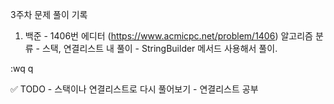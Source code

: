 
3주차 문제 풀이 기록

1. 백준 - 1406번 에디터 (https://www.acmicpc.net/problem/1406)
   알고리즘 분류 - 스택, 연결리스트
   내 풀이 - StringBuilder 메서드 사용해서 풀이. 
   
:wq
q

✅ TODO
    - 스택이나 연결리스트로 다시 풀어보기
    - 연결리스트 공부
    

